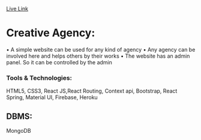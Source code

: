 [Live Link](https://creative-agency-30313.web.app) 

# Creative Agency:
  •	A simple website can be used for any kind of agency
  • Any agency can be involved here and helps others by their works
  • The website has an admin panel. So it can be controlled
    by the admin
  
### Tools & Technologies: 
  HTML5, CSS3, React JS,React Routing, Context api, Bootstrap, React Spring, Material UI, Firebase, Heroku                                                                           
## DBMS:
  MongoDB
